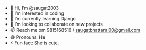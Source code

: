 - 👋 Hi, I’m @saugat2003
- 👀 I’m interested in coding
- 🌱 I’m currently learning Django
- 💞️ I’m looking to collaborate on new projects
- 📫 Reach me om 9815168516 / saugatbhattarai00@gmail.com
- 😄 Pronouns: He
- ⚡ Fun fact: She is cute.

<!---
saugat2003/saugat2003 is a ✨ special ✨ repository because its `README.md` (this file) appears on your GitHub profile.
You can click the Preview link to take a look at your changes.
--->
